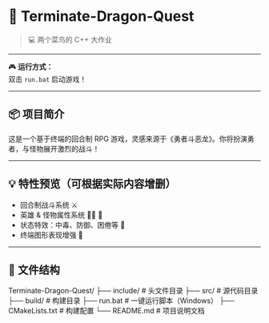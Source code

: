 # 🐉 Terminate-Dragon-Quest

> 💻 两个菜鸟的 C++ 大作业

---

🎮 **运行方式：**  
双击 `run.bat` 启动游戏！

---

## 📦 项目简介

这是一个基于终端的回合制 RPG 游戏，灵感来源于《勇者斗恶龙》。你将扮演勇者，与怪物展开激烈的战斗！

---

## 💡 特性预览（可根据实际内容增删）

- 回合制战斗系统 ⚔️  
- 英雄 & 怪物属性系统 🧙‍♂️ 👾  
- 状态特效：中毒、防御、困倦等 💫  
- 终端图形表现增强 🌈  

---

## 📁 文件结构
Terminate-Dragon-Quest/
├── include/ # 头文件目录
├── src/ # 源代码目录
├── build/ # 构建目录
├── run.bat # 一键运行脚本（Windows）
├── CMakeLists.txt # 构建配置
└── README.md # 项目说明文档